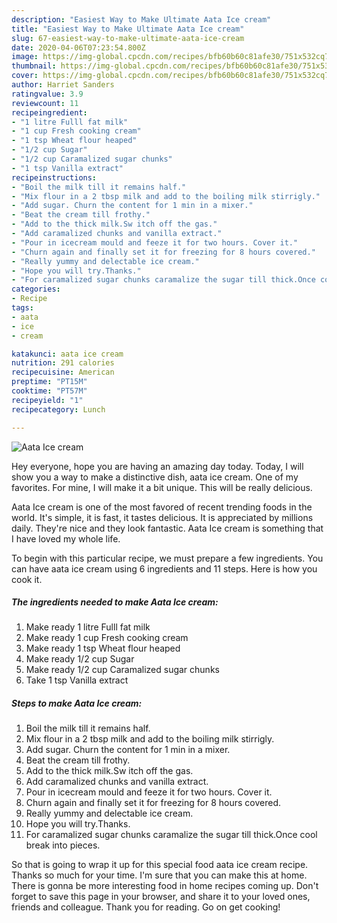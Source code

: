```yaml
---
description: "Easiest Way to Make Ultimate Aata Ice cream"
title: "Easiest Way to Make Ultimate Aata Ice cream"
slug: 67-easiest-way-to-make-ultimate-aata-ice-cream
date: 2020-04-06T07:23:54.800Z
image: https://img-global.cpcdn.com/recipes/bfb60b60c81afe30/751x532cq70/aata-ice-cream-recipe-main-photo.jpg
thumbnail: https://img-global.cpcdn.com/recipes/bfb60b60c81afe30/751x532cq70/aata-ice-cream-recipe-main-photo.jpg
cover: https://img-global.cpcdn.com/recipes/bfb60b60c81afe30/751x532cq70/aata-ice-cream-recipe-main-photo.jpg
author: Harriet Sanders
ratingvalue: 3.9
reviewcount: 11
recipeingredient:
- "1 litre Fulll fat milk"
- "1 cup Fresh cooking cream"
- "1 tsp Wheat flour heaped"
- "1/2 cup Sugar"
- "1/2 cup Caramalized sugar chunks"
- "1 tsp Vanilla extract"
recipeinstructions:
- "Boil the milk till it remains half."
- "Mix flour in a 2 tbsp milk and add to the boiling milk stirrigly."
- "Add sugar. Churn the content for 1 min in a mixer."
- "Beat the cream till frothy."
- "Add to the thick milk.Sw itch off the gas."
- "Add caramalized chunks and vanilla extract."
- "Pour in icecream mould and feeze it for two hours. Cover it."
- "Churn again and finally set it for freezing for 8 hours covered."
- "Really yummy and delectable ice cream."
- "Hope you will try.Thanks."
- "For caramalized sugar chunks caramalize the sugar till thick.Once cool break into pieces."
categories:
- Recipe
tags:
- aata
- ice
- cream

katakunci: aata ice cream 
nutrition: 291 calories
recipecuisine: American
preptime: "PT15M"
cooktime: "PT57M"
recipeyield: "1"
recipecategory: Lunch

---
```



![Aata Ice cream](https://img-global.cpcdn.com/recipes/bfb60b60c81afe30/751x532cq70/aata-ice-cream-recipe-main-photo.jpg)

Hey everyone, hope you are having an amazing day today. Today, I will show you a way to make a distinctive dish, aata ice cream. One of my favorites. For mine, I will make it a bit unique. This will be really delicious.

Aata Ice cream is one of the most favored of recent trending foods in the world. It's simple, it is fast, it tastes delicious. It is appreciated by millions daily. They're nice and they look fantastic. Aata Ice cream is something that I have loved my whole life.




To begin with this particular recipe, we must prepare a few ingredients. You can have aata ice cream using 6 ingredients and 11 steps. Here is how you cook it.

##### The ingredients needed to make Aata Ice cream:

1. Make ready 1 litre Fulll fat milk
1. Make ready 1 cup Fresh cooking cream
1. Make ready 1 tsp Wheat flour heaped
1. Make ready 1/2 cup Sugar
1. Make ready 1/2 cup Caramalized sugar chunks
1. Take 1 tsp Vanilla extract




##### Steps to make Aata Ice cream:

1. Boil the milk till it remains half.
1. Mix flour in a 2 tbsp milk and add to the boiling milk stirrigly.
1. Add sugar. Churn the content for 1 min in a mixer.
1. Beat the cream till frothy.
1. Add to the thick milk.Sw itch off the gas.
1. Add caramalized chunks and vanilla extract.
1. Pour in icecream mould and feeze it for two hours. Cover it.
1. Churn again and finally set it for freezing for 8 hours covered.
1. Really yummy and delectable ice cream.
1. Hope you will try.Thanks.
1. For caramalized sugar chunks caramalize the sugar till thick.Once cool break into pieces.




So that is going to wrap it up for this special food aata ice cream recipe. Thanks so much for your time. I'm sure that you can make this at home. There is gonna be more interesting food in home recipes coming up. Don't forget to save this page in your browser, and share it to your loved ones, friends and colleague. Thank you for reading. Go on get cooking!
